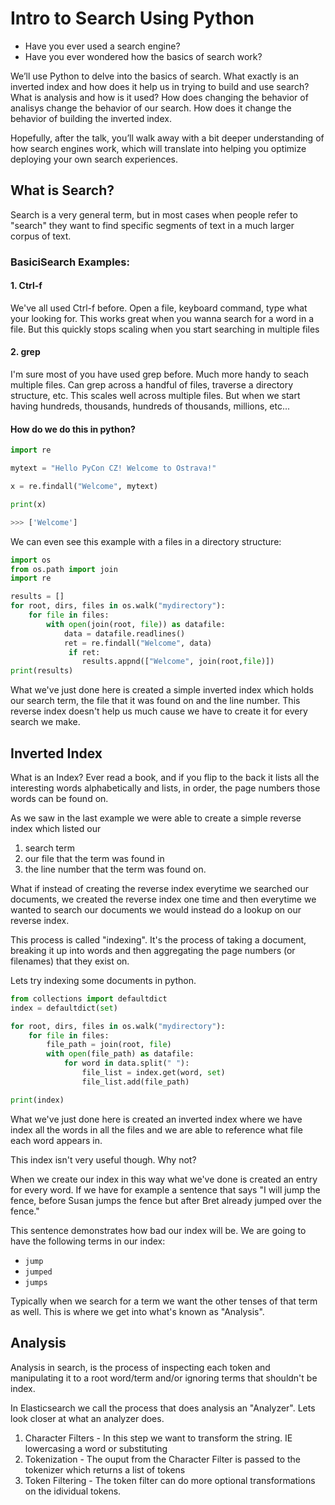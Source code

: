 # Intro to Search Using Python

* Have you ever used a search engine?
* Have you ever wondered how the basics of search work?

We’ll use Python to delve into the basics of search.
What exactly is an inverted index and how does it help us in trying to build and use search?
What is analysis and how is it used?
How does changing the behavior of analisys change the behavior of our search.
How does it change the behavior of building the inverted index.

Hopefully, after the talk, you’ll walk away with a bit deeper understanding of how
search engines work, which will translate into helping you optimize deploying your own search experiences.

## What is Search?

Search is a very general term, but in most cases when people refer to "search" they want to find specific
segments of text in a much larger corpus of text.

### BasiciSearch Examples:

#### 1. Ctrl-f

We've all used Ctrl-f before. Open a file, keyboard command, type what your looking for. This works great
when you wanna search for a word in a file. But this quickly stops scaling when you start searching in
multiple files

#### 2. grep

I'm sure most of you have used grep before. Much more handy to seach multiple files. Can grep across
a handful of files, traverse a directory structure, etc. This scales well across multiple files. But
when we start having hundreds, thousands, hundreds of thousands, millions, etc...

#### How do we do this in python?

```python
import re

mytext = "Hello PyCon CZ! Welcome to Ostrava!"

x = re.findall("Welcome", mytext)

print(x)

>>> ['Welcome']
```

We can even see this example with a files in a directory structure:

```python
import os
from os.path import join
import re

results = []
for root, dirs, files in os.walk("mydirectory"):
    for file in files:
        with open(join(root, file)) as datafile:
            data = datafile.readlines()
            ret = re.findall("Welcome", data)
             if ret:
                results.appnd(["Welcome", join(root,file)])
print(results)
```

What we've just done here is created a simple inverted index which
holds our search term, the file that it was found on and the line number. This
reverse index doesn't help us much cause we have to create it for every search we make.

## Inverted Index

What is an Index? Ever read a book, and if you flip to the back it lists all the interesting
words alphabetically and lists, in order, the page numbers those words can be found on.

As we saw in the last example we were able to create a simple reverse index which listed our

1. search term
2. our file that the term was found in
3. the line number that the term was found on.

What if instead of creating the reverse index everytime we searched our documents, we created
the reverse index one time and then everytime we wanted to search our documents we would instead
do a lookup on our reverse index.

This process is called "indexing". It's the process of taking a document, breaking it up into
words and then aggregating the page numbers (or filenames) that they exist on.

Lets try indexing some documents in python.

```python
from collections import defaultdict
index = defaultdict(set)

for root, dirs, files in os.walk("mydirectory"):
    for file in files:
        file_path = join(root, file)
        with open(file_path) as datafile:
            for word in data.split(" "):
                file_list = index.get(word, set)
                file_list.add(file_path)

print(index)
```

What we've just done here is created an inverted index where we have index all the words in all
the files and we are able to reference what file each word appears in.

This index isn't very useful though. Why not?

When we create our index in this way what we've done is created an entry for every word. If we have
for example a sentence that says "I will jump the fence, before Susan jumps the fence but after Bret already jumped over the fence."

This sentence demonstrates how bad our index will be. We are going to have the following terms in our index:

* `jump`
* `jumped`
* `jumps`

Typically when we search for a term we want the other tenses of that term as well. This is where we get into what's known as "Analysis".

## Analysis

Analysis in search, is the process of inspecting each token and manipulating it to a root word/term and/or ignoring terms that shouldn't be index.

In Elasticsearch we call the process that does analysis an "Analyzer". Lets look closer at what an analyzer does.

1. Character Filters - In this step we want to transform the string. IE lowercasing a word or substituting
2. Tokenization - The ouput from the Character Filter is passed to the tokenizer which returns a list of tokens
3. Token Filtering - The token filter can do more optional transformations on the idividual tokens.
